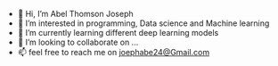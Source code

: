 - 👋 Hi, I’m Abel Thomson Joseph
- 👀 I’m interested in programming, Data science and Machine learning
- 🌱 I’m currently learning different deep learning models
- 💞️ I’m looking to collaborate on ...
- 📫 feel free to reach me on joephabe24@Gmail.com

<!---
josepabe24/josepabe24 is a ✨ special ✨ repository because its `README.md` (this file) appears on your GitHub profile.
You can click the Preview link to take a look at your changes.
--->
